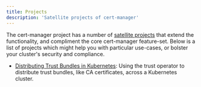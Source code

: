 ```yaml
---
title: Projects
description: 'Satellite projects of cert-manager'
---
```


The cert-manager project has a number of [satellite
projects](https://github.com/cert-manager) that extend the functionality, and
compliment the core cert-manager feature-set. Below is a list of projects which
might help you with particular use-cases, or bolster your cluster's security and
compliance.

- [Distributing Trust Bundles in Kubernetes](./trust.md): Using the trust
    operator to distribute trust bundles, like CA certificates, across a
    Kubernetes cluster.
